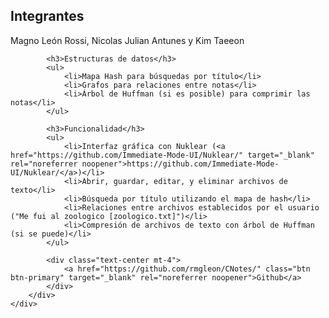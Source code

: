 <div class="container mt-5">
    <div class="row">
        <div class="col-12">
            <h2 class="text-center">Integrantes</h2>
            <p class="text-center">Magno León Rossi, Nicolas Julian Antunes y Kim Taeeon</p>

            <h3>Estructuras de datos</h3>
            <ul>
                <li>Mapa Hash para búsquedas por título</li>
                <li>Grafos para relaciones entre notas</li>
                <li>Árbol de Huffman (si es posible) para comprimir las notas</li>
            </ul>

            <h3>Funcionalidad</h3>
            <ul>
                <li>Interfaz gráfica con Nuklear (<a href="https://github.com/Immediate-Mode-UI/Nuklear/" target="_blank" rel="noreferrer noopener">https://github.com/Immediate-Mode-UI/Nuklear/</a>)</li>
                <li>Abrir, guardar, editar, y eliminar archivos de texto</li>
                <li>Búsqueda por título utilizando el mapa de hash</li>
                <li>Relaciones entre archivos establecidos por el usuario ("Me fui al zoologico [zoologico.txt]")</li>
                <li>Compresión de archivos de texto con árbol de Huffman (si se puede)</li>
            </ul>

            <div class="text-center mt-4">
                <a href="https://github.com/rmgleon/CNotes/" class="btn btn-primary" target="_blank" rel="noreferrer noopener">Github</a>
            </div>
        </div>
    </div>
</div>
